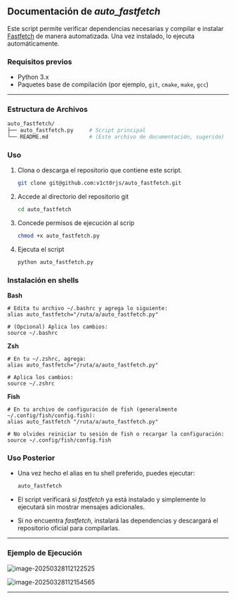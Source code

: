 ## Documentación de *auto_fastfetch*

Este script permite verificar dependencias necesarias y compilar e instalar [Fastfetch](vscode-file://vscode-app/opt/visual-studio-code/resources/app/out/vs/code/electron-sandbox/workbench/workbench.html) de manera automatizada. Una vez instalado, lo ejecuta automáticamente.

### Requisitos previos

- Python 3.x
- Paquetes base de compilación (por ejemplo, `git`, `cmake`, `make`, `gcc`)

------

### Estructura de Archivos

```bash
auto_fastfetch/
├── auto_fastfetch.py     # Script principal
└── README.md             # (Este archivo de documentación, sugerido)
```



### Uso

 1. Clona o descarga el repositorio que contiene este script.

    ```bash
    git clone git@github.com:v1ct0rjs/auto_fastfetch.git
    ```

    

 2. Accede al directorio del repositorio git

    ```bash
    cd auto_fastfetch
    ```

    

 3. Concede permisos de ejecución al scrip

    ```bash
    chmod +x auto_fastfetch.py
    ```

    

 4. Ejecuta el script

    ```bash
    python auto_fastfetch.py
    ```

    

### Instalación en shells

**Bash**

```
# Edita tu archivo ~/.bashrc y agrega lo siguiente:
alias auto_fastfetch="/ruta/a/auto_fastfetch.py"

# (Opcional) Aplica los cambios:
source ~/.bashrc
```

**Zsh**

```
# En tu ~/.zshrc, agrega:
alias auto_fastfetch="/ruta/a/auto_fastfetch.py"

# Aplica los cambios:
source ~/.zshrc
```

**Fish**

```
# En tu archivo de configuración de fish (generalmente ~/.config/fish/config.fish):
alias auto_fastfetch "/ruta/a/auto_fastfetch.py"

# No olvides reiniciar tu sesión de fish o recargar la configuración:
source ~/.config/fish/config.fish
```

### Uso Posterior

- Una vez hecho el alias en tu shell preferido, puedes ejecutar:

  ```bash
  auto_fastfetch
  ```

- El script verificará si *fastfetch* ya está instalado y simplemente lo ejecutará sin mostrar mensajes adicionales.

- Si no encuentra *fastfetch*, instalará las dependencias y descargará el repositorio oficial para compilarlas.

------

### Ejemplo de Ejecución

![image-20250328112122525](/home/v1ct0r/auto_fastfetch/image-20250328112122525.png)

![image-20250328112154565](/home/v1ct0r/auto_fastfetch/image-20250328112154565.png)



------